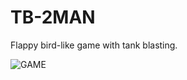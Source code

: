 # TB-2MAN


Flappy bird-like game with tank blasting.

![GAME](https://img.genial.ly/6273707a5916f2001b0fad30/536ed23e-37b2-4e59-9033-83008ee5c831.gif)
